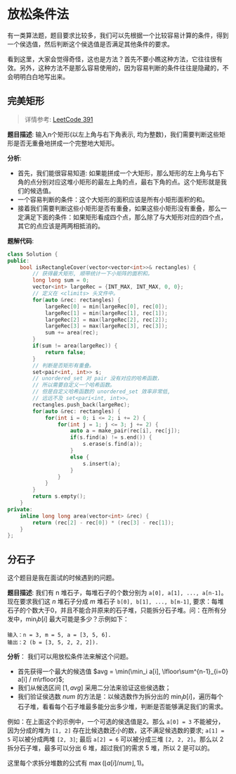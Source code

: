 # 放松条件法

有一类算法题，题目要求比较多，我们可以先根据一个比较容易计算的条件，得到一个侯选值，然后判断这个侯选值是否满足其他条件的要求。

看到这里，大家会觉得奇怪，这也是方法？首先不要小瞧这种方法，它往往很有效。另外，这种方法不是那么容易使用的，因为容易判断的条件往往是隐藏的，不会明明白白地写出来。

## 完美矩形

> 详情参考: [LeetCode 391](https://leetcode-cn.com/problems/perfect-rectangle/)

**题目描述**: 输入n个矩形(以左上角与右下角表示, 均为整数)，我们需要判断这些矩形是否无重叠地拼成一个完整地大矩形。

**分析**: 

- 首先，我们能很容易知道: 如果能拼成一个大矩形，那么矩形的左上角与右下角的点分别对应这堆小矩形的最左上角的点，最右下角的点。这个矩形就是我们的候选值。
- 一个容易判断的条件：这个大矩形的面积应该是所有小矩形面积的和。
- 接着我们需要判断这些小矩形是否有重叠，如果这些小矩形没有重叠，那么一定满足下面的条件：如果矩形看成四个点，那么除了与大矩形对应的四个点，其它的点应该是两两相抵消的。

**题解代码**:
```cpp
class Solution {
public:
    bool isRectangleCover(vector<vector<int>>& rectangles) {
        // 获得最大矩形, 顺带统计一下小矩阵的面积和。
        long long sum = 0;
        vector<int> largeRec = {INT_MAX, INT_MAX, 0, 0};
        // 定义在 <climits> 头文件中。
        for(auto &rec: rectangles) {
            largeRec[0] = min(largeRec[0], rec[0]);
            largeRec[1] = min(largeRec[1], rec[1]);
            largeRec[2] = max(largeRec[2], rec[2]);
            largeRec[3] = max(largeRec[3], rec[3]);
            sum += area(rec);
        }
        if(sum != area(largeRec)) {
            return false;
        }
        // 判断是否矩形有重叠。
        set<pair<int, int>> s;
        // unordered_set 对 pair 没有对应的哈希函数，
        // 所以需要自定义一个哈希函数。
        // 但是自定义哈希函数的 unordered_set 效率非常低, 
        // 远远不及 set<pari<int, int>>。
        rectangles.push_back(largeRec);
        for(auto &rec: rectangles) {
            for(int i = 0; i <= 2; i += 2) {
                for(int j = 1; j <= 3; j += 2) {
                    auto a = make_pair(rec[i], rec[j]);
                    if(s.find(a) != s.end()) {
                        s.erase(s.find(a));
                    }
                    else {
                        s.insert(a);
                    }
                }
            }
        }
        return s.empty();
    }
private:
    inline long long area(vector<int> &rec) {
        return (rec[2] - rec[0]) * (rec[3] - rec[1]);
    }
};
```

## 分石子

这个题目是我在面试的时候遇到的问题。

**题目描述**: 我们有 n 堆石子，每堆石子的个数分别为 `a[0], a[1], ..., a[n-1]`。现在要求我们这 $n$ 堆石子分成 $m$ 堆石子 `b[0], b[1], ..., b[m-1]`, 要求：每堆石子的个数大于0，并且不能合并原来的石子堆，只能拆分石子堆。问：在所有分发中，$\min_{i} b[i]$ 最大可能是多少？示例如下：
```
输入：n = 3, m = 5, a = [3, 5, 6].
输出：2 (b = [3, 5, 2, 2, 2]).
```

**分析**：
我们可以用放松条件法来解这个问题。

- 首先获得一个最大的候选值 $avg = \min(\min_i a[i], \lfloor\sum^{n-1}_{i=0} a[i] / m\rfloor)$;
- 我们从候选区间 $[1, avg]$ 采用二分法来验证这些侯选数；
- 我们验证侯选数 $num$ 的方法是：以候选数作为拆分出的 $\min_i b[i]$，遍历每个石子堆，看看每个石子堆最多能分出多少堆，判断是否能够满足我们的需求。

例如：在上面这个的示例中，一个可选的侯选值是2。那么 `a[0] = 3` 不能被分，因为分成的堆为 `[1, 2]` 存在比候选数还小的数，这不满足候选数的要求; `a[1] = 5` 可以被分成两堆 `[2, 3]`; 最后 `a[2] = 6` 可以被分成三堆 `[2, 2, 2]`。那么以 2 拆分石子堆，最多可以分出 6 堆，超过我们的需求 5 堆，所以 $2$ 是可以的。

这里每个求拆分堆数的公式有 $\max(\lfloor a[i] / num \rfloor, 1)$。

